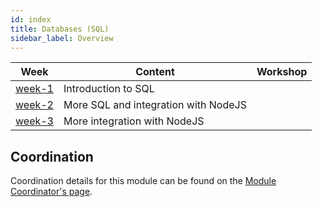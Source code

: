 ```yaml
---
id: index
title: Databases (SQL)
sidebar_label: Overview
---
```


| Week                         | Content                              | Workshop |
| ---------------------------- | ------------------------------------ | -------- |
| [week-1](./week-1/lesson.md) | Introduction to SQL                  |
| [week-2](./week-2/lesson.md) | More SQL and integration with NodeJS |
| [week-3](./week-3/lesson.md) | More integration with NodeJS         |

## Coordination

Coordination details for this module can be found on the [Module Coordinator's page](./coordinator).

